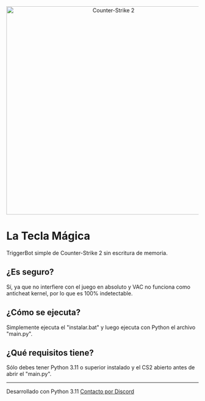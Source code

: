 <div align="center">
<img src="https://prosettings.net/cdn-cgi/image/dpr=1%2Cf=auto%2Cfit=cover%2Cheight=500%2Cq=85%2Cwidth=1000/wp-content/uploads/best-cs2-console-commands-1.png" width="546" alt="Counter-Strike 2" />
</div>

# La Tecla Mágica

TriggerBot simple de Counter-Strike 2 sin escritura de memoria.

## ¿Es seguro?
Sí, ya que no interfiere con el juego en absoluto y VAC no funciona como anticheat kernel, por lo que es 100% indetectable.

## ¿Cómo se ejecuta?
Simplemente ejecuta el "instalar.bat" y luego ejecuta con Python el archivo "main.py".

## ¿Qué requisitos tiene?
Sólo debes tener Python 3.11 o superior instalado y el CS2 abierto antes de abrir el "main.py".

-----------------------------------------------------------------------------------------

Desarrollado con Python 3.11
[Contacto por Discord](https://discord.gg/EETZeRU9Mm)
